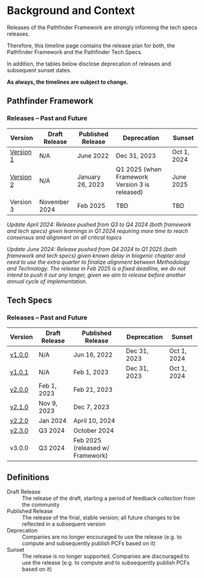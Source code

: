 # Background and Context

Releases of the Pathfinder Framework are strongly informing the tech specs releases.

Therefore, this timeline page contains the release plan for both, the Pathfinder Framework and the Pathfinder Tech Specs.

In addition, the tables below disclose deprecation of releases and subsequent sunset dates.





**As always, the timelines are subject to change.**

## Pathfinder Framework

### Releases – Past and Future

| Version| Draft Release | Published Release | Deprecation | Sunset |
| --- | --- | --- | --- | --- |
| [Version 1](https://www.wbcsd.org/contentwbc/download/13299/194600/1) | N/A | June 2022 | Dec 31, 2023 | Oct 1, 2024 |
| [Version 2](https://wbcsd.github.io/tr/2023/framework-20232601/framework.pdf) | N/A | January 26, 2023 | Q1 2025 (when Framework Version 3 is released) | June 2025 |
| Version 3 | November 2024 | Feb 2025 | TBD | TBD |

_Update April 2024: Release pushed from Q3 to Q4 2024 (both framework and tech specs) given learnings in Q1 2024 requiring more time to reach consensus and alignment on all critical topics_  

_Update June 2024: Release pushed from Q4 2024 to Q1 2025 (both framework and tech specs) given known delay in biogenic chapter and need to use the extra quarter to finalize alignment between Methodology and Technology. The release in Feb 2025 is a fixed deadline, we do not intend to push it out any longer, given we aim to release before another annual cycle of implementation._  

## Tech Specs

### Releases – Past and Future


| Version| Draft Release | Published Release | Deprecation | Sunset |
| --- | --- | --- | --- | --- |
| [v1.0.0](https://wbcsd.sharepoint.com/:b:/s/ClimateEnergy/ESqCiyrW5jpEmOTfwvLFjTYB9E8pY-vTnBuzIgEI6_K2EQ?e=rUeOBi) | N/A | Jun 16, 2022 | Dec 31, 2023 | Oct 1, 2024 |
| [v1.0.1](https://wbcsd.github.io/tr/2023/data-exchange-protocol-20230201/) | N/A  | Feb 1, 2023 | Dec 31, 2023 | Oct 1, 2024  |
| [v2.0.0](https://wbcsd.github.io/tr/2023/data-exchange-protocol-20230221/)  | Feb 1, 2023 | Feb 21, 2023 |  | |
| [v2.1.0](https://wbcsd.github.io/tr/2023/data-exchange-protocol-20231207/)  | Nov 9, 2023 | Dec 7, 2023 |  | |
| [v2.2.0](https://wbcsd.github.io/tr/2024/data-exchange-protocol-20240410/) | Jan 2024 | April 10, 2024 | |
| [v2.3.0](https://wbcsd.github.io/data-exchange-protocol/v2/) | Q3 2024 | October 2024 | |
| v3.0.0 | Q3 2024 | Feb 2025<br/> (released w/ Framework) | |

## Definitions

<dl>
<dt>Draft Release</dt>
<dd>The release of the draft, starting a period of feedback collection from the community</dd>
<dt>Published Release</dt>
<dd>The release of the final, stable version; all future changes to be reflected in a subsequent version</dd>
<dt>Deprecation</dt>
<dd>Companies are no longer encouraged to use the release (e.g. to compute and subsequently publish PCFs based on it)</dd>
<dt>Sunset</dt>
<dd>The release is no longer supported. Companies are discouraged to use the release (e.g. to compute and to subsequently publish PCFs based on it)</dd>
</dl>
